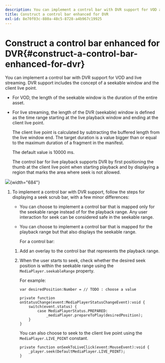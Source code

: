 ```yaml
---
description: You can implement a control bar with DVR support for VOD and live streaming. DVR support includes the concept of a seekable window and the client live point.
title: Construct a control bar enhanced for DVR
exl-id: 8e70f03c-880a-48c5-8728-a4b967c19925
---
```

# Construct a control bar enhanced for DVR{#construct-a-control-bar-enhanced-for-dvr}

You can implement a control bar with DVR support for VOD and live streaming. DVR support includes the concept of a seekable window and the client live point.

* For VOD, the length of the seekable window is the duration of the entire asset. 
* For live streaming, the length of the DVR (seekable) window is defined as the time range starting at the live playback window and ending at the client live point.

  The client live point is calculated by subtracting the buffered length from the live window end. The target duration is a value bigger than or equal to the maximum duration of a fragment in the manifest.

  The default value is 10000 ms.

  The control bar for live playback supports DVR by first positioning the thumb at the client live point when starting playback and by displaying a region that marks the area where seek is not allowed.

<!--<a id="fig_37A39A28BA714BA5A2C461357ED5BD41"></a>-->

![](assets/dvr-window.PNG){width="684"}

1. To implement a control bar with DVR support, follow the steps for displaying a seek scrub bar, with a few minor differences:

    * You can choose to implement a control bar that is mapped only for the seekable range instead of for the playback range. Any user interaction for seek can be considered safe in the seekable range. 
    * You can choose to implement a control bar that is mapped for the playback range but that also displays the seekable range.

       For a control bar:

    1. Add an overlay to the control bar that represents the playback range. 
    1. When the user starts to seek, check whether the desired seek position is within the seekable range using the `MediaPlayer.seekableRange` property.

       For example:     
    
       ```    
       var desiredPosition:Number = // TODO : choose a value 
        
       private function onStatusChange(event:MediaPlayerStatusChangeEvent):void { 
           switch(event.status) { 
               case MediaPlayerStatus.PREPARED: 
                   _mediaPlayer.prepareToPlay(desiredPosition); 
           } 
       }
       ```

       You can also choose to seek to the client live point using the `MediaPlayer.LIVE_POINT` constant.     
    
       ```    
       private function onSeekToLiveClick(event:MouseEvent):void { 
           _player.seek(DefaultMediaPlayer.LIVE_POINT); 
       }
       ```
